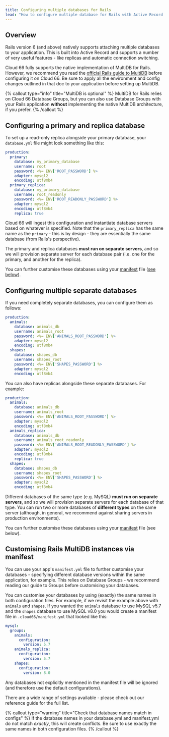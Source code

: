 ```yaml
---
title: Configuring multiple databases for Rails
lead: "How to configure multiple database for Rails with Active Record (i.e. native Rails MultiDB)"
---
```

 
## Overview

Rails version 6 (and above) natively supports attaching multiple databases to your application. This is built into Active Record and supports a number of very useful features - like replicas and automatic connection switching. 

Cloud 66 fully supports the native implementation of MultiDB for Rails. However, we recommend you read the [official Rails guide to MultiDB](https://guides.rubyonrails.org/active_record_multiple_databases/) before configuring it on Cloud 66. Be sure to apply all the environment and config changes outlined in that doc to your application before setting up MultiDB.

{% callout type="info" title="MultiDB is optional" %}
MultiDB for Rails relies on Cloud 66 Database Groups, but you can also use Database Groups with your Rails application **without** implementing the native MultiDB architecture, if you prefer.
{% /callout %}

## Configuring a primary and replica database

To set up a read-only replica alongside your primary database, your `database.yml` file might look something like this:

```yaml
production:
  primary:
    database: my_primary_database
    username: root
    password: <%= ENV['ROOT_PASSWORD'] %>
    adapter: mysql2
    encoding: utf8mb4
  primary_replica:
    database: my_primary_database
    username: root_readonly
    password: <%= ENV['ROOT_READONLY_PASSWORD'] %>
    adapter: mysql2
    encoding: utf8mb4
    replica: true
```

Cloud 66 will ingest this configuration and instantiate database servers based on whatever is specified. Note that the `primary_replica` has the same name as the `primary` - this is by design - they are essentially the same database (from Rails's perspective).

The primary and replica databases **must run on separate servers**, and so we will provision separate server for each database pair (i.e. one for the primary, and another for the replica). 

You can further customise these databases using your [manifest](/docs/manifest/building-a-manifest-file#manifest-tutorial) file ([see below](#customising-rails-multidb-instances-via-manifest)).

## Configuring multiple separate databases

If you need completely separate databases, you can configure them as follows:

```yaml
production:
  animals:
    database: animals_db
    username: animals_root
    password: <%= ENV['ANIMALS_ROOT_PASSWORD'] %>
    adapter: mysql2
    encoding: utf8mb4
  shapes:
    database: shapes_db
    username: shapes_root
    password: <%= ENV['SHAPES_PASSWORD'] %>
    adapter: mysql2
    encoding: utf8mb4
```

You can also have replicas alongside these separate databases. For example:

```yaml
production:
  animals:
    database: animals_db
    username: animals_root
    password: <%= ENV['ANIMALS_ROOT_PASSWORD'] %>
    adapter: mysql2
    encoding: utf8mb4
  animals_replica:
    database: animals_db
    username: animals_root_readonly
    password: <%= ENV['ANIMALS_ROOT_READONLY_PASSWORD'] %>
    adapter: mysql2
    encoding: utf8mb4
    replica: true    
  shapes:
    database: shapes_db
    username: shapes_root
    password: <%= ENV['SHAPES_PASSWORD'] %>
    adapter: mysql2
    encoding: utf8mb4
```

Different databases of the same type (e.g. MySQL) **must run on separate servers**, and so we will provision separate servers for each database of that type. You can run two or more databases of **different types** on the same server (although, in general, we recommend against sharing servers in production environments).

You can further customise these databases using your [manifest](/docs/manifest/building-a-manifest-file#manifest-tutorial) file (see below).

## Customising Rails MultiDB instances via manifest

You can use your app's `manifest.yml` file to further customise your databases - specifying different database versions within the same application, for example. This relies on Database Groups - we recommend reading our guide to Groups before customising your databases. 

You can customise your databases by using (exactly) the same names in both configuration files. For example, if we revisit the example above with `animals` and `shapes`. If you wanted the `animals` database to use MySQL v5.7 and the `shapes` database to use MySQL v8.0 you would create a manifest file in `.cloud66/manifest.yml` that looked like this: 

```yaml
mysql:
  groups:
    animals:
      configuration:
        version: 5.7
    animals_replica:
      configuration:
        version: 5.7
    shapes:
      configuration:
        version: 8.0
```

Any databases not explicitly mentioned in the manifest file will be ignored (and therefore use the default configurations).

There are a wide range of settings available - please check out our reference guide for the full list. 

{% callout type="warning" title="Check that database names match in configs" %}
If the database names in your database.yml and manifest.yml do not match *exactly*, this will create conflicts. Be sure to use exactly the same names in both configuration files.
{% /callout %}